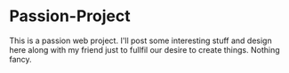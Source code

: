 # Passion-Project
This is a passion web project. I'll post some interesting stuff and design here along with my friend just to fullfil our desire to create things. Nothing fancy.
